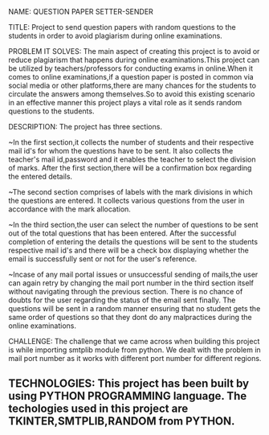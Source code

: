 NAME: QUESTION PAPER SETTER-SENDER

TITLE: Project to send question papers with random questions to the students in order to avoid plagiarism during online examinations.

PROBLEM IT SOLVES: The main aspect of creating this project is to avoid or reduce plagiarism that happens during online examinations.This project can be utilized by teachers/professors for conducting exams in online.When it comes to online examinations,if a question paper is posted in common via social media or other platforms,there are many chances for the students to circulate the answers among themselves.So to avoid this existing scenario in an effective manner this project plays a vital role as it sends random questions to the students.

DESCRIPTION: The project has three sections.

~In the first section,it collects the number of students and their respective mail id's for whom the questions have to be sent. It also collects the teacher's mail id,password and it enables the teacher to select the division of marks. After the first section,there will be a confirmation box regarding the entered details. 

~The second section comprises of labels with the mark divisions in which the questions are entered. It collects various questions from the user in accordance with the mark allocation. 

~In the third section,the user can select the number of questions to be sent out of the total questions that has been entered. After the successful completion of entering the details the questions will be sent to the students respective mail id's and there will be a check box displaying whether the email is successfully sent or not for the user's reference. 

~Incase of any mail portal issues or unsuccessful sending of mails,the user can again retry by changing the mail port number in the third section itself without navigating through the previous section. There is no chance of doubts for the user regarding the status of the email sent finally. The questions will be sent in a random manner ensuring that no student gets the same order of questions so that they dont do any malpractices during the online examinations. 

CHALLENGE: The challenge that we came across when building this project is while importing smtplib module from python. We dealt with the problem in mail port number as it works with different port number for different regions. 

TECHNOLOGIES: This project has been built by using PYTHON PROGRAMMING language.
              The techologies used in this project are TKINTER,SMTPLIB,RANDOM from PYTHON.
---------------------------------------------------------------------------------------------------------------------------------------------------------------------------------





